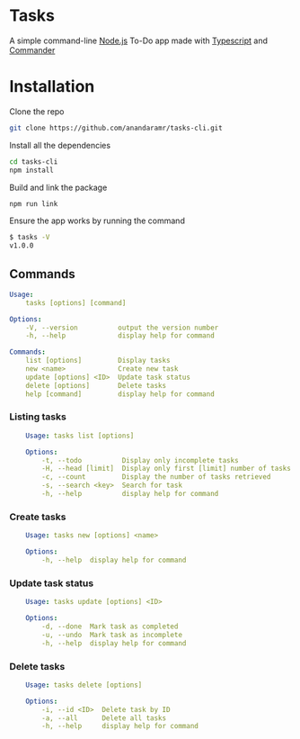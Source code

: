 # Tasks

A simple command-line [Node.js](https://nodejs.org/) To-Do app made with [Typescript](https://www.npmjs.com/package/typescript) and [Commander](https://www.npmjs.com/package/commander)

# Installation

Clone the repo

```sh
git clone https://github.com/anandaramr/tasks-cli.git
```

Install all the dependencies

```sh
cd tasks-cli
npm install
```

Build and link the package

```sh
npm run link
```

Ensure the app works by running the command

```sh
$ tasks -V
v1.0.0
```

## Commands

```yaml
Usage:
	tasks [options] [command]

Options: 
	-V, --version          output the version number
    -h, --help             display help for command

Commands: 
	list [options]         Display tasks
    new <name>             Create new task
    update [options] <ID>  Update task status
    delete [options]       Delete tasks
    help [command]         display help for command
```

### Listing tasks
```yaml
    Usage: tasks list [options]

    Options: 
		-t, --todo          Display only incomplete tasks
        -H, --head [limit]  Display only first [limit] number of tasks
        -c, --count         Display the number of tasks retrieved
        -s, --search <key>  Search for task
        -h, --help          display help for command
```

### Create tasks
```yaml
    Usage: tasks new [options] <name>

    Options: 
		-h, --help  display help for command
```

### Update task status
```yaml
    Usage: tasks update [options] <ID>

    Options: 
		-d, --done  Mark task as completed
        -u, --undo  Mark task as incomplete
        -h, --help  display help for command
```

### Delete tasks
```yaml
    Usage: tasks delete [options]

    Options: 
		-i, --id <ID>  Delete task by ID
        -a, --all      Delete all tasks
        -h, --help     display help for command
```